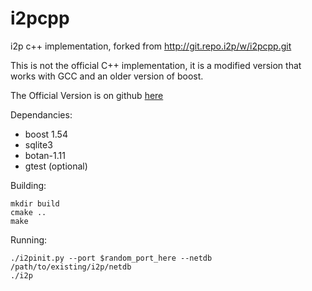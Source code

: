 i2pcpp
======

i2p c++ implementation, forked from http://git.repo.i2p/w/i2pcpp.git

This is not the official C++ implementation, it is a modified version that works with GCC and an older version of boost.

The Official Version is on github [here](https://github.com/i2pcpp/i2pcpp)

Dependancies:

* boost 1.54
* sqlite3
* botan-1.11
* gtest (optional)


Building:

    mkdir build
    cmake ..
    make

Running:

    ./i2pinit.py --port $random_port_here --netdb /path/to/existing/i2p/netdb
	./i2p
